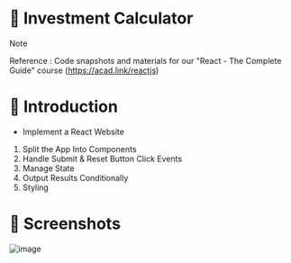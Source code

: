# 💯 Investment Calculator
> [!NOTE]
> Reference : Code snapshots and materials for our "React - The Complete Guide" course (https://acad.link/reactjs)

# 📖 Introduction
- Implement a React Website
1. Split the App Into Components
2. Handle Submit & Reset Button Click Events
3. Manage State
4. Output Results Conditionally
5. Styling

# 👀 Screenshots
![image](https://github.com/kdh4646/investment-calculator/assets/71913953/81e677a7-28e4-43bb-bfe0-74a3c45bcbce)
